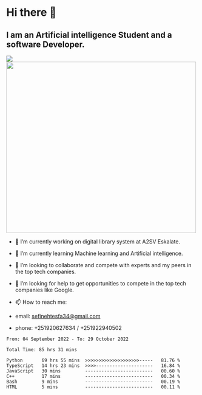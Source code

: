# Hi there 👋
## I am an Artificial intelligence Student and a software Developer.
<img src = "https://github-readme-stats.vercel.app/api?username=sefinehtesfa34&&show_icons=true&title_color=ffffff&icon_color=bb2acf&text_color=daf7dc&bg_color=151515"/>
<img src="https://wakatime.com/share/@sefinehtesfa34/ae9674e3-b462-4438-9120-52fc3d0ffbbb.png" width ="500" height = "450"/>

- 🔭 I’m currently working on digital library system at A2SV Eskalate.
- 🌱 I’m currently learning Machine learning and Artificial intelligence.
- 👯 I’m looking to collaborate and compete with experts and my peers in the top tech companies.
- 🤔 I’m looking for help to get opportunities to compete in the top tech companies like Google.

- 📫 How to reach me: 
- email: sefinehtesfa34@gmail.com
- phone: +251920627634 / +251922940502
<!--START_SECTION:waka-->

```text
From: 04 September 2022 - To: 29 October 2022

Total Time: 85 hrs 31 mins

Python       69 hrs 55 mins  >>>>>>>>>>>>>>>>>>>>-----   81.76 %
TypeScript   14 hrs 23 mins  >>>>---------------------   16.84 %
JavaScript   30 mins         -------------------------   00.60 %
C++          17 mins         -------------------------   00.34 %
Bash         9 mins          -------------------------   00.19 %
HTML         5 mins          -------------------------   00.11 %
```

<!--END_SECTION:waka-->
